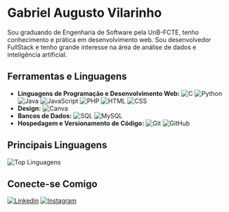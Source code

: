 # Gabriel Augusto Vilarinho

Sou graduando de Engenharia de Software pela UnB-FCTE, tenho conhecimento e prática em desenvolvimento web. Sou desenvolvedor FullStack e tenho grande interesse na área de análise de dados e inteligência artificial.

## Ferramentas e Linguagens

- **Linguagens de Programação e Desenvolvimento Web:** 
  ![C](https://img.shields.io/badge/-C-00599C?style=flat-square&logo=c&logoColor=white)
  ![Python](https://img.shields.io/badge/-Python-3776AB?style=flat-square&logo=python&logoColor=white)
  ![Java](https://img.shields.io/badge/-Java-F7DF1E?style=flat-square&logo=java&logoColor=black)
  ![JavaScript](https://img.shields.io/badge/-JavaScript-F7DF1E?style=flat-square&logo=javascript&logoColor=black)
  ![PHP](https://img.shields.io/badge/-PHP-777BB4?style=flat-square&logo=php&logoColor=white)
  ![HTML](https://img.shields.io/badge/-HTML-E34F26?style=flat-square&logo=html5&logoColor=white)
  ![CSS](https://img.shields.io/badge/-CSS-1572B6?style=flat-square&logo=css3&logoColor=white)
- **Design:** 
  ![Canva](https://img.shields.io/badge/-Canva-00C4CC?style=flat-square&logo=canva&logoColor=white)
- **Bancos de Dados:** 
  ![SQL](https://img.shields.io/badge/-SQL-4479A1?style=flat-square&logo=postgresql&logoColor=white)
  ![MySQL](https://img.shields.io/badge/-MySQL-4479A1?style=flat-square&logo=mysql&logoColor=white)
- **Hospedagem e Versionamento de Código:** 
  ![Git](https://img.shields.io/badge/-Git-F05032?style=flat-square&logo=git&logoColor=white)
  ![GitHub](https://img.shields.io/badge/-GitHub-181717?style=flat-square&logo=github&logoColor=white)

## Principais Linguagens

![Top Linguagens](https://github-readme-stats.vercel.app/api/top-langs/?username=xzxjesse&layout=compact&theme=dark)

## Conecte-se Comigo

[![Linkedin](https://img.shields.io/badge/LinkedIn-Gabriel%20Augusto-blue)](https://www.linkedin.com/in/megabrielvilar/)
[![Instagram](https://img.shields.io/badge/Instagram-%40me.gabrielvilar-purple)](https://www.instagram.com/me.gabrielvilar/)
